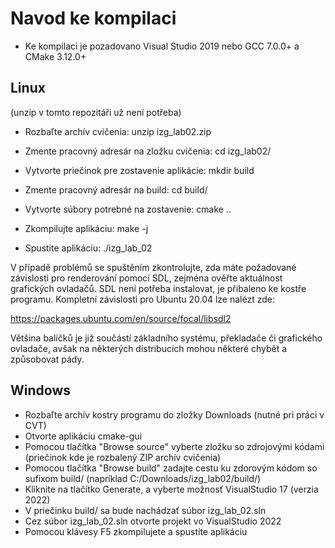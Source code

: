 # Navod ke kompilaci
- Ke kompilaci je pozadovano Visual Studio 2019 nebo GCC 7.0.0+ a CMake 3.12.0+

## Linux
(unzip v tomto repozitáři už není potřeba)
- Rozbaľte archív cvičenia: unzip izg_lab02.zip
- Zmente pracovný adresár na zložku cvičenia: cd izg_lab02/

- Vytvorte priečinok pre zostavenie aplikácie: mkdir build
- Zmente pracovný adresár na build: cd build/
- Vytvorte súbory potrebné na zostavenie: cmake ..
- Zkompilujte aplikáciu: make -j
- Spustite aplikáciu: ./izg_lab_02

V případě problémů se spuštěním zkontrolujte, zda máte požadované závislosti pro renderování pomocí SDL, zejména ověřte aktuálnost grafických ovladačů. SDL není potřeba instalovat, je přibaleno ke kostře programu. Kompletní závislosti pro Ubuntu 20.04 lze nalézt zde:

https://packages.ubuntu.com/en/source/focal/libsdl2

Většina balíčků je již součástí základního systému, překladače či grafického ovladače, avšak na některých distribucích mohou některé chybět a způsobovat pády.
## Windows
- Rozbaľte archív kostry programu do zložky Downloads (nutné pri práci v CVT)
- Otvorte aplikáciu cmake-gui
- Pomocou tlačítka "Browse source" vyberte zložku so zdrojovými kódami (priečinok kde je rozbalený ZIP archív cvičenia)
- Pomocou tlačítka "Browse build" zadajte cestu ku zdorovým kódom so sufixom build/ (napríklad C:/Downloads/izg_lab02/build/)
- Kliknite na tlačítko Generate, a vyberte možnosť VisualStudio 17 (verzia 2022)
- V priečinku build/ sa bude nachádzať súbor izg_lab_02.sln
- Cez súbor izg_lab_02.sln otvorte projekt vo VisualStudio 2022
- Pomocou klávesy F5 zkompilujete a spustíte aplikáciu

